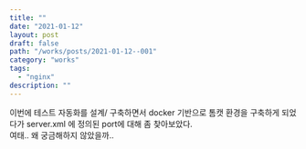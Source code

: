 ```yaml
---
title: ""
date: "2021-01-12"
layout: post
draft: false
path: "/works/posts/2021-01-12--001"
category: "works"
tags:
  - "nginx"
description: ""
---
```


이번에 테스트 자동화를 설계/ 구축하면서 docker 기반으로 톰캣 환경을 구축하게 되었다가 server.xml 에 정의된 port에 대해 좀 찾아보았다.  
여태.. 왜 궁금해하지 않았을까..

  
